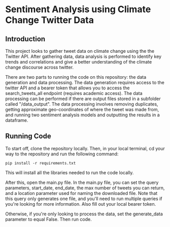 # Sentiment Analysis using Climate Change Twitter Data

## Introduction
This project looks to gather tweet data on climate change using the the Twitter API. After gathering data, data analysis is performed to identify key trends and correlations and give a better understanding of the climate change discourse across twitter. 

There are two parts to running the code on this repository: the data generation and data processing. The data generation requires access to the twitter API and a bearer token that allows you to access the search_tweets_all endpoint (requires academic access). The data processing can be performed if there are output files stored in a subfolder called "/data_output". The data processing involves removing duplicates, getting approximate geo-coordinates of where the tweet was made from, and running two sentiment analysis models and outputting the results in a dataframe. 

## Running Code
To start off, clone the repository locally. Then, in your local terminal, cd your way to the repository and run the following command: 
```
pip install -r requirements.txt
```
This will install all the libraries needed to run the code locally. 

After this, open the main.py file. In the main.py file, you can set the query parameters, start_date, end_date, the max number of tweets you can return, and a location parameter used for naming the downloaded file. Note that this query only generates one file, and you'll need to run multiple queries if you're looking for more information. Also fill out your local bearer token. 

Otherwise, if you're only looking to process the data, set the generate_data parameter to equal False. Then run code. 

